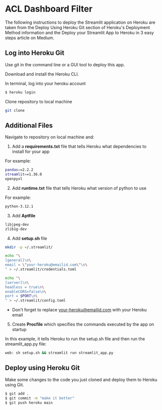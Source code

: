 # ACL Dashboard Filter

The following instructions to deploy the Streamlit application on Heroku are taken from the Deploy Using Heroku Git section of Heroku's Deployment Method information and the Deploy your Streamlit App to Heroku in 3 easy steps article on Medium.

## Log into Heroku Git
Use git in the command line or a GUI tool to deploy this app.

Download and install the Heroku CLI.

In terminal, log into your heroku account

```bash
$ heroku login
```

Clone repository to local machine
```bash
git clone
```

## Additional Files 
Navigate to repository on local machine and: 

1. Add a **requirements.txt** file that tells Heroku what dependencies to install for your app

For example: 
```bash
pandas==2.2.2
streamlit==1.36.0
openpyxl
```

2. Add **runtime.txt** file that tells Heroku what version of python to use

For example:
```bash
python-3.12.1
```

3. Add **Aptfile**
```bash
libjpeg-dev
zlib1g-dev
```

4. Add **setup.sh** file 
```bash
mkdir -p ~/.streamlit/

echo "\
[general]\n\
email = \"your-heroku@emailid.com\"\n\
" > ~/.streamlit/credentials.toml

echo "\
[server]\n\
headless = true\n\
enableCORS=false\n\
port = $PORT\n\
" > ~/.streamlit/config.toml
```
- Don't forget to replace your-heroku@emailid.com with your Heroku email

5. Create **Procfile** which specifies the commands executed by the app on startup

In this example, it tells Heroku to run the setup.sh file and then run the streamlit_app.py file:
```bash
web: sh setup.sh && streamlit run streamlit_app.py
```

## Deploy using Heroku Git

Make some changes to the code you just cloned and deploy them to Heroku using Git.

```bash
$ git add .
$ git commit -m "make it better"
$ git push heroku main
```

